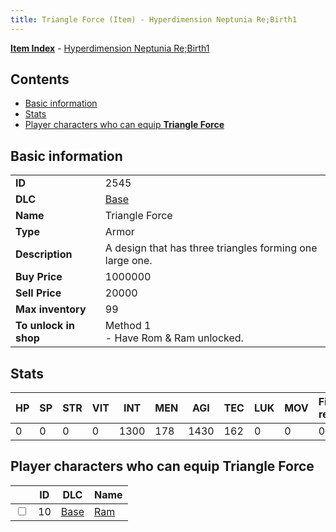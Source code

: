 ```yaml
---
title: Triangle Force (Item) - Hyperdimension Neptunia Re;Birth1
---
```


[**Item Index**](/neptunia/rb1/item/index.html) - [Hyperdimension Neptunia Re;Birth1](/neptunia/rb1)

## Contents

- [Basic information](#basic-information)
- [Stats](#stats)
- [Player characters who can equip **Triangle Force**](#player-characters-who-can-equip-triangle-force)
## Basic information

|   |   |
| -- | -- |
| **ID** | 2545 |
| **DLC** | [Base](/neptunia/rb1/dlc/1-base.html) |
| **Name** | Triangle Force |
| **Type** | Armor |
| **Description** | A design that has three triangles forming one large one. |
| **Buy Price** | 1000000 |
| **Sell Price** | 20000 |
| **Max inventory** | 99 |
| **To unlock in shop** | Method 1<br />- Have Rom & Ram unlocked. |


## Stats

| HP | SP | STR | VIT | INT | MEN | AGI | TEC | LUK | MOV | Fire res. | Ice res. | Wind res. | Lightning res. |
| -- | -- | --- | --- | --- | --- | --- | --- | --- | --- | --------- | -------- | --------- | -------------- |
| 0 | 0 | 0 | 0 | 1300 | 178 | 1430 | 162 | 0 | 0 | 0 | 0 | 0 | 0 |


## Player characters who can equip **Triangle Force**

|    | ID | DLC | Name |
| -- | -- | --- | ---- |
| <input type="checkbox" id="rb1-player-1-10" class="trackbox" /> | 10 | [Base](/neptunia/rb1/dlc/1-base.html) | [Ram](/neptunia/rb1/player/1-10-ram.html) |
